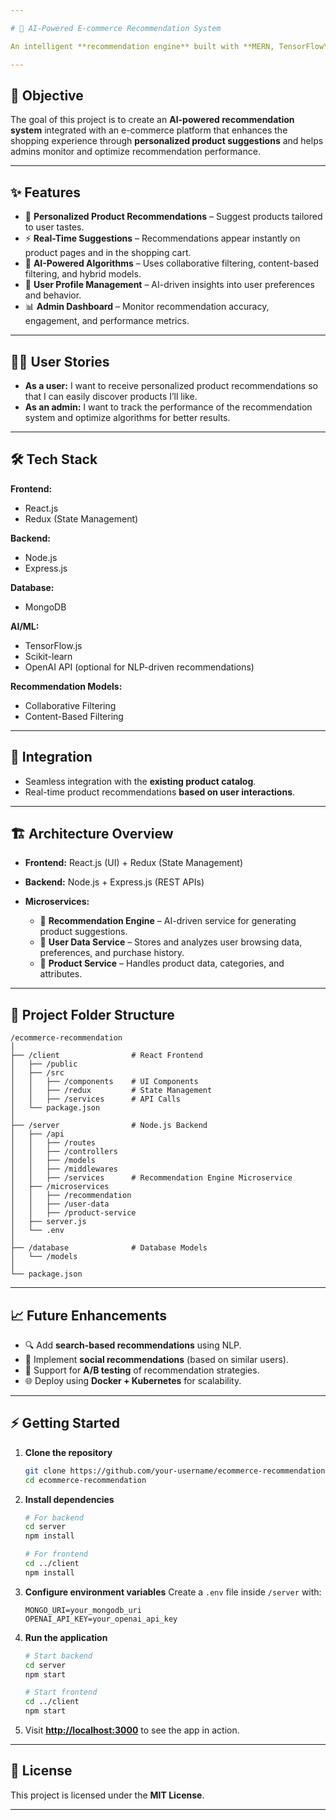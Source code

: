 ```yaml
---

# 🛒 AI-Powered E-commerce Recommendation System

An intelligent **recommendation engine** built with **MERN, TensorFlow\.js, and OpenAI API** to deliver **personalized product suggestions** based on user preferences, browsing behavior, and purchase history. The system integrates seamlessly into an e-commerce platform, offering **real-time recommendations** on product pages and shopping carts.

---
```


## 🚀 Objective

The goal of this project is to create an **AI-powered recommendation system** integrated with an e-commerce platform that enhances the shopping experience through **personalized product suggestions** and helps admins monitor and optimize recommendation performance.

---

## ✨ Features

* 🔮 **Personalized Product Recommendations** – Suggest products tailored to user tastes.
* ⚡ **Real-Time Suggestions** – Recommendations appear instantly on product pages and in the shopping cart.
* 🧠 **AI-Powered Algorithms** – Uses collaborative filtering, content-based filtering, and hybrid models.
* 👤 **User Profile Management** – AI-driven insights into user preferences and behavior.
* 📊 **Admin Dashboard** – Monitor recommendation accuracy, engagement, and performance metrics.

---

## 🧑‍💻 User Stories

* **As a user:** I want to receive personalized product recommendations so that I can easily discover products I’ll like.
* **As an admin:** I want to track the performance of the recommendation system and optimize algorithms for better results.

---

## 🛠 Tech Stack

**Frontend:**

* React.js
* Redux (State Management)

**Backend:**

* Node.js
* Express.js

**Database:**

* MongoDB

**AI/ML:**

* TensorFlow\.js
* Scikit-learn
* OpenAI API (optional for NLP-driven recommendations)

**Recommendation Models:**

* Collaborative Filtering
* Content-Based Filtering

---

## 🔗 Integration

* Seamless integration with the **existing product catalog**.
* Real-time product recommendations **based on user interactions**.

---

## 🏗 Architecture Overview

* **Frontend:** React.js (UI) + Redux (State Management)
* **Backend:** Node.js + Express.js (REST APIs)
* **Microservices:**

  * 📌 **Recommendation Engine** – AI-driven service for generating product suggestions.
  * 📌 **User Data Service** – Stores and analyzes user browsing data, preferences, and purchase history.
  * 📌 **Product Service** – Handles product data, categories, and attributes.

---

## 📂 Project Folder Structure

```
/ecommerce-recommendation
│
├── /client                # React Frontend
│   ├── /public
│   ├── /src
│   │   ├── /components    # UI Components
│   │   ├── /redux         # State Management
│   │   ├── /services      # API Calls
│   └── package.json
│
├── /server                # Node.js Backend
│   ├── /api
│   │   ├── /routes
│   │   ├── /controllers
│   │   ├── /models
│   │   ├── /middlewares
│   │   ├── /services      # Recommendation Engine Microservice
│   ├── /microservices
│   │   ├── /recommendation
│   │   ├── /user-data
│   │   ├── /product-service
│   ├── server.js
│   └── .env
│
├── /database              # Database Models
│   └── /models
│
└── package.json
```

---

## 📈 Future Enhancements

* 🔍 Add **search-based recommendations** using NLP.
* 🤝 Implement **social recommendations** (based on similar users).
* 🧮 Support for **A/B testing** of recommendation strategies.
* 🌐 Deploy using **Docker + Kubernetes** for scalability.

---

## ⚡ Getting Started

1. **Clone the repository**

   ```bash
   git clone https://github.com/your-username/ecommerce-recommendation.git
   cd ecommerce-recommendation
   ```

2. **Install dependencies**

   ```bash
   # For backend
   cd server
   npm install

   # For frontend
   cd ../client
   npm install
   ```

3. **Configure environment variables**
   Create a `.env` file inside `/server` with:

   ```
   MONGO_URI=your_mongodb_uri
   OPENAI_API_KEY=your_openai_api_key
   ```

4. **Run the application**

   ```bash
   # Start backend
   cd server
   npm start

   # Start frontend
   cd ../client
   npm start
   ```

5. Visit **[http://localhost:3000](http://localhost:3000)** to see the app in action.

---

## 📜 License

This project is licensed under the **MIT License**.

---
